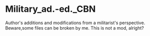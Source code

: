 # Military_ad.-ed._CBN
Author's additions and modifications from a militarist's perspective. Beware,some files can be broken by me.
This is not a mod, alright?
